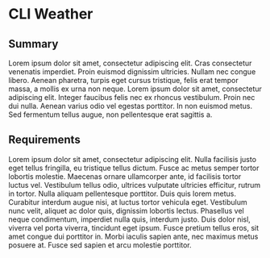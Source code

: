 # CLI Weather

## Summary

 Lorem ipsum dolor sit amet, consectetur adipiscing elit. Cras consectetur 
 venenatis imperdiet. Proin euismod dignissim ultricies. Nullam nec congue 
 libero. Aenean pharetra, turpis eget cursus tristique, felis erat tempor 
 massa, a mollis ex urna non neque. Lorem ipsum dolor sit amet, consectetur 
 adipiscing elit. Integer faucibus felis nec ex rhoncus vestibulum. Proin 
 nec dui nulla. Aenean varius odio vel egestas porttitor. In non euismod 
 metus. Sed fermentum tellus augue, non pellentesque erat sagittis a.

## Requirements
Lorem ipsum dolor sit amet, consectetur adipiscing elit. Nulla facilisis 
justo eget tellus fringilla, eu tristique tellus dictum. Fusce ac metus 
semper tortor lobortis molestie. Maecenas ornare ullamcorper ante, id 
facilisis tortor luctus vel. Vestibulum tellus odio, ultrices vulputate 
ultricies efficitur, rutrum in tortor. Nulla aliquam pellentesque porttitor. 
Duis quis lorem metus. Curabitur interdum augue nisi, at luctus tortor 
vehicula eget. Vestibulum nunc velit, aliquet ac dolor quis, dignissim 
lobortis lectus. Phasellus vel neque condimentum, imperdiet nulla quis, 
interdum justo. Duis dolor nisl, viverra vel porta viverra, tincidunt 
eget ipsum. Fusce pretium tellus eros, sit amet congue dui porttitor in. 
Morbi iaculis sapien ante, nec maximus metus posuere at. Fusce sed sapien 
et arcu molestie porttitor. 